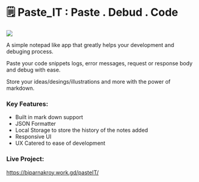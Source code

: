 # 🗒️ Paste_IT  : Paste . Debud . Code

![](https://firebasestorage.googleapis.com/v0/b/iee-ecom.appspot.com/o/project%20images%2FPaste_IT.png?alt=media&token=0f643aeb-3e69-4d60-b1fd-0c32671e3799)

A simple notepad like app that greatly helps your development and debuging process.

Paste your code snippets logs, error messages, request or response body and debug with ease.

Store your ideas/desings/illustrations and more with the power of markdown.

### Key Features: 
 - Built in mark down support
 - JSON Formatter
 - Local Storage to store the history of the notes added
 - Responsive UI
 - UX Catered to ease of development

### Live Project:

https://biparnakroy.work.gd/pasteIT/

